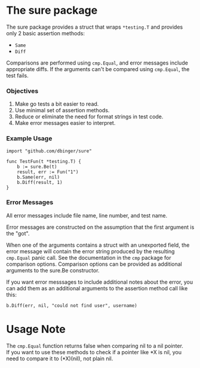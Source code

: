 # The sure package

The sure package provides a struct that wraps `*testing.T` and 
provides only 2 basic assertion methods:
* `Same` 
* `Diff`

Comparisons are performed using `cmp.Equal`, and error messages
include appropriate diffs.  If the arguments can't be compared using
`cmp.Equal`, the test fails.

### **Objectives**

 1. Make go tests a bit easier to read.
 2. Use minimal set of assertion methods.
 3. Reduce or eliminate the need for format strings in test code.
 4. Make error messages easier to interpret.

### **Example Usage**

```
import "github.com/dbinger/sure"

func TestFun(t *testing.T) {
    b := sure.Be(t)
    result, err := Fun("1")
    b.Same(err, nil)
    b.Diff(result, 1)
}
```

### Error Messages

All error messages include file name, line number, and test name.

Error messages are constructed on the assumption that the first argument
is the "got".  

When one of the arguments contains a struct with an unexported field,
the error message will contain the error string produced by the
resulting `cmp.Equal` panic call.  See the documentation in the `cmp`
package for comparison options.  Comparison options can be provided
as additional arguments to the sure.Be constructor.

If you want error messsages to include additional 
notes about the error, you can add them as an additional 
arguments to the assertion method call like this:

```
b.Diff(err, nil, "could not find user", username)
```

# Usage Note

The `cmp.Equal` function returns false when comparing nil to a nil pointer.  
If you want to use these methods to check if a pointer like *X is nil, 
you need to compare it to (*X)(nil), not plain nil.

